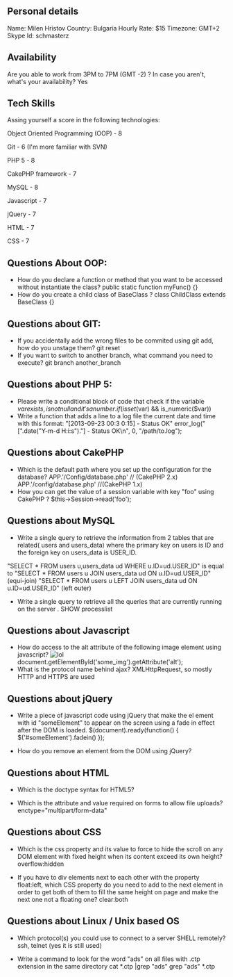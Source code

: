 ## Personal details

Name: 
Milen Hristov
Country: 
Bulgaria
Hourly Rate: 
$15
Timezone: 
GMT+2
Skype Id:
schmasterz
## Availability

Are you able to work from 3PM to 7PM (GMT -2) ? In case you aren't, what's your availability?
Yes
## Tech Skills

Assing yourself a score in the following technologies:


Object Oriented Programming (OOP) - 8

Git -  6 (I'm more familiar with SVN)

PHP 5 - 8

CakePHP framework - 7

MySQL -  8

Javascript - 7

jQuery -  7

HTML - 7

CSS - 7

## Questions About OOP:

- How do you declare a function or method that you want to be accessed without instantiate the class?
public static function myFunc() {}
- How do you create a child class of BaseClass ?
class ChildClass extends BaseClass {}
 
## Questions about GIT:

- If you accidentally add the wrong files to be commited using git add, how do you unstage them?
git reset
- If you want to switch to another branch, what command you need to execute?
git branch another_branch
 
## Questions about PHP 5:

- Please write a conditional block of code that check if the variable $var exists, is not null and it's a number.
if(isset($var) && is_numeric($var)) 
- Write a function that adds a line to a log file the current date and time with this format: "[2013-09-23 00:3 0:15] - Status OK"
error_log("[".date("Y-m-d H:i:s")."] - Status OK\n", 0, "/path/to.log");

## Questions about CakePHP

- Which is the default path where you set up the configuration for the database?
APP.'/Config/database.php' // (CakePHP  2.x) 
APP.'/config/database.php' //(CakePHP 1.x)
- How you can get the value of a session variable with key "foo" using CakePHP ?
$this->Session->read('foo');
## Questions about MySQL

- Write a single query to retrieve the information from 2 tables that are related( users and users_data) where the primary key on users is ID and the foreign key on users_data is USER_ID.

"SELECT * FROM users u,users_data ud WHERE u.ID=ud.USER_ID" is equal to  "SELECT * FROM users u JOIN users_data ud ON u.ID=ud.USER_ID" (equi-join)
"SELECT  * FROM users u LEFT JOIN users_data ud ON u.ID=ud.USER_ID" (left outer)
- Write a single query to retrieve all the queries that are currently running on the server .
SHOW processlist
## Questions about Javascript

- How do access to the alt attribute of the following image element using javascript? <img src='http://example.com/image.jpg' id='some_img' alt='lol' />
document.getElementById('some_img').getAttribute('alt');
- What is the protocol name behind ajax?
XMLHttpRequest, so mostly HTTP and HTTPS are used
## Questions about jQuery

- Write a piece of javascript code using jQuery that make the el ement with id "someElement" to appear on the screen using a fade in effect after the DOM is loaded.
$(document).ready(function() {
   $('#someElement').fadein()
});

- How do you remove an element from the DOM using jQuery?
 
## Questions about HTML

- Which is the doctype syntax for HTML5?
<!DOCTYPE html>
- Which is the attribute and value required on forms to allow file uploads?
enctype="multipart/form-data"
## Questions about CSS

- Which is the css property and its value to force to hide the scroll on any DOM element with fixed height when its content exceed its own height?
overflow:hidden 

- If you have to div elements next to each other with the property float:left, which CSS property do you need to add to the next element in order to get both of them to fill the same height on page and make the next one not a floating one?
clear:both
## Questions about Linux / Unix based OS

- Which protocol(s) you could use to connect to a server SHELL remotely?
ssh, telnet (yes it is still used)

- Write a command to look for the word "ads" on all files with .ctp extension in the same directory
cat *.ctp |grep "ads"
grep "ads" *.ctp
